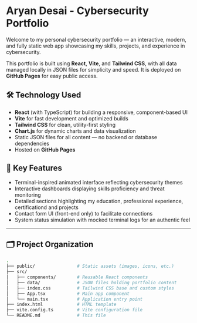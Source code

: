 # Aryan Desai - Cybersecurity Portfolio

Welcome to my personal cybersecurity portfolio — an interactive, modern, and fully static web app showcasing my skills, projects, and experience in cybersecurity.

This portfolio is built using **React**, **Vite**, and **Tailwind CSS**, with all data managed locally in JSON files for simplicity and speed. It is deployed on **GitHub Pages** for easy public access.


## 🛠 Technology Used

- **React** (with TypeScript) for building a responsive, component-based UI  
- **Vite** for fast development and optimized builds  
- **Tailwind CSS** for clean, utility-first styling  
- **Chart.js** for dynamic charts and data visualization  
- Static JSON files for all content — no backend or database dependencies  
- Hosted on **GitHub Pages**


## 🚩 Key Features

- Terminal-inspired animated interface reflecting cybersecurity themes  
- Interactive dashboards displaying skills proficiency and threat monitoring  
- Detailed sections highlighting my education, professional experience, certificationd and projects  
- Contact form UI (front-end only) to facilitate connections  
- System status simulation with mocked terminal logs for an authentic feel

---

## 🗂 Project Organization

```bash
.
├── public/                # Static assets (images, icons, etc.)
├── src/
│   ├── components/        # Reusable React components
│   ├── data/              # JSON files holding portfolio content
│   ├── index.css          # Tailwind CSS base and custom styles
│   ├── App.tsx            # Main app component
│   └── main.tsx           # Application entry point
├── index.html             # HTML template
├── vite.config.ts         # Vite configuration file
└── README.md              # This file
